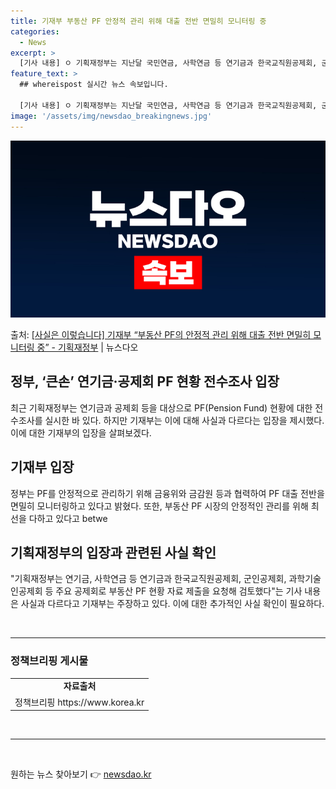 ```yaml
---
title: 기재부 부동산 PF 안정적 관리 위해 대출 전반 면밀히 모니터링 중
categories:
  - News
excerpt: >
  [기사 내용] ㅇ 기획재정부는 지난달 국민연금, 사학연금 등 연기금과 한국교직원공제회, 군인공제회, 과학기술…
feature_text: >
  ## whereispost 실시간 뉴스 속보입니다.

  [기사 내용] ㅇ 기획재정부는 지난달 국민연금, 사학연금 등 연기금과 한국교직원공제회, 군인공제회, 과학기술…
image: '/assets/img/newsdao_breakingnews.jpg'
---
```


![뉴스다오 속보](/assets/img/newsdao_breakingnews.jpg)

<p>출처: <a href="https://newsdao.kr/3504" rel="dofollow">[사실은 이렇습니다] 기재부 “부동산 PF의 안정적 관리 위해 대출 전반 면밀히 모니터링 중” - 기획재정부</a> | 뉴스다오</p>

<h2>정부, ‘큰손’ 연기금·공제회 PF 현황 전수조사 입장</h2>
<p data-ke-size="size16">최근 기획재정부는 연기금과 공제회 등을 대상으로 PF(Pension Fund) 현황에 대한 전수조사를 실시한 바 있다. 하지만 기재부는 이에 대해 사실과 다르다는 입장을 제시했다. 이에 대한 기재부의 입장을 살펴보겠다.</p>

<h2 data-ke-size="size26">기재부 입장</h2>
<p data-ke-size="size16">정부는 PF를 안정적으로 관리하기 위해 금융위와 금감원 등과 협력하여 PF 대출 전반을 면밀히 모니터링하고 있다고 밝혔다. 또한, 부동산 PF 시장의 안정적인 관리를 위해 최선을 다하고 있다고 betwe</p>

<h2 data-ke-size="size26">기획재정부의 입장과 관련된 사실 확인</h2>
<p data-ke-size="size16">"기획재정부는 연기금, 사학연금 등 연기금과 한국교직원공제회, 군인공제회, 과학기술인공제회 등 주요 공제회로 부동산 PF 현황 자료 제출을 요청해 검토했다"는 기사 내용은 사실과 다르다고 기재부는 주장하고 있다. 이에 대한 추가적인 사실 확인이 필요하다.</p>
<p data-ke-size="size16">&nbsp;</p>
<hr>
<h3>정책브리핑 게시물</h3>
<table>
	<tr>
		<td style="text-align: center; height: 17px;"><b>자료출처</b></td>
	</tr>
	<tr>
		<td style="text-align: center; height: 17px;">정책브리핑 https://www.korea.kr</td>
	</tr>
</table>
<p data-ke-size="size16">&nbsp;</p>
<hr>
<p data-ke-size="size16">&nbsp;</p> 

원하는 뉴스 찾아보기 👉 <a href="https://newsdao.kr" rel="dofollow">newsdao.kr</a>


